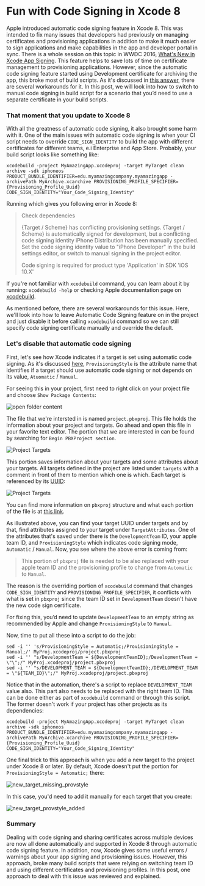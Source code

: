# Fun with Code Signing in Xcode 8

Apple introduced automatic code signing feature in Xcode 8. This was intended to fix many issues that developers had previously on managing certificates and provisioning applications in addition to make it much easier to sign applications and make capabilities in the app and developer portal in sync. There is a whole session on this topic in WWDC 2016, [What's New in Xcode App Signing](https://developer.apple.com/videos/play/wwdc2016/401/). This feature helps to save lots of time on certificate management to provisioning applications. However, since the automatic code signing feature started using Development certificate for archiving the app, this broke most of build scripts. As it's discussed in [this answer](https://stackoverflow.com/a/39598052/1450348), there are several workarounds for it. In this post, we will look into how to switch to manual code signing in build script for a scenario that you’d need to use a separate certificate in your build scripts.

### That moment that you update to Xcode 8
With all the greatness of automatic code signing, it also brought some harm with it. One of the main issues with automatic code signing is when your CI script needs to override `CODE_SIGN_IDENTITY` to build the app with different certificates for different teams, e.i Enterprise and App Store. Probably, your build script looks like something like:

```
xcodebuild -project MyAmazingApp.xcodeproj -target MyTarget clean archive -sdk iphoneos PRODUCT_BUNDLE_IDENTIFIER=edu.myamazingcompany.myamazingapp -archivePath MyArchive.xcarchive PROVISIONING_PROFILE_SPECIFIER={Provisioning_Profile_Uuid} CODE_SIGN_IDENTITY="Your_Code_Signing_Identity"
```

Running which gives you following error in Xcode 8:

> Check dependencies
> 
> {Target / Scheme} has conflicting provisioning settings. {Target / Scheme} is automatically signed for development, but a conflicting code signing identity iPhone Distribution has been manually specified. Set the code signing identity value to "iPhone Developer" in the build settings editor, or switch to manual signing in the project editor.
> 
> Code signing is required for product type 'Application' in SDK 'iOS 10.X'

If you're not familiar with `xcodebuild` command, you can learn about it by running: `xcodebuild -help` or checking Apple documentation page on [xcodebuild](https://developer.apple.com/legacy/library/documentation/Darwin/Reference/ManPages/man1/xcodebuild.1.html).

As mentioned before, there are several workarounds for this issue. Here, we'll look into how to leave Automatic Code Signing feature on in the project and just disable it before calling `xcodebuild` command so we can still specify code signing certificate manually and override the default.

### Let's disable that automatic code signing
First, let's see how Xcode indicates if a target is set using automatic code signing. As it's discussed [here](https://stackoverflow.com/questions/37806538/code-signing-is-required-for-product-type-application-in-sdk-ios-10-0-stic), `ProvisioningStyle` is the attribute name that identifies if a target should use automatic code signing or not depends on its value, `Atuomatic` / `Manual`.

For seeing this in your project, first need to right click on your project file and choose `Show Package Contents`:

![open folder content](./assets/show_content_xcodeproj.png)

The file that we're intersted in is named `project.pbxproj`. This file holds the information about your project and targets. Go ahead and open this file in your favorite text editor. The portion that we are interested in can be found by searching for `Begin PBXProject section`. 

![Project Targets](./assets/pbxproj_target_settings2.png)

This portion saves  information about your targets and some attributes about your targets. All targets defined in the project are listed under `targets` with a comment in front of them to mention which one is which. Each target is referenced by its [UUID](https://en.wikipedia.org/wiki/Universally_unique_identifier):

![Project Targets](./assets/pbxproj_target_settings.png)

You can find more information on `pbxproj` structure and what each portion of the file is at [this link](http://danwright.info/blog/2010/10/xcode-pbxproject-files/).

As illustrated above, you can find your target UUID under targets and by that, find attributes assigned to your target under `TargetAttributes`. One of the attributes that's saved under there is the `DevelopmentTeam` ID, your apple team ID, and `ProvisioningStyle` which indicates code signing mode, `Automatic` / `Manual`. Now, you see where the above error is coming from:

> This portion of `pbxproj` file is needed to be also replaced with your apple team ID and the provisioning profile to change from `Automatic` to `Manual`.

The reason is the overriding portion of `xcodebuild` command that changes `CODE_SIGN_IDENTITY` and `PROVISIONING_PROFILE_SPECIFIER`, it conflicts with what is set in `pbxproj` since the team ID set in `DevelopmentTeam` doesn't have the new code sign certificate.

For fixing this, you’d need to update `DevelopmentTeam` to an empty string as recommended by Apple and change `ProvisioningStyle` to `Manual`.

Now, time to put all these into a script to do the job:

```
sed -i '' 's/ProvisioningStyle = Automatic;/ProvisioningStyle = Manual;/' MyProj.xcodeproj/project.pbxproj
sed -i '' "s/DevelopmentTeam = ${DevelopmentTeamID};/DevelopmentTeam = \"\";/" MyProj.xcodeproj/project.pbxproj
sed -i '' "s/DEVELOPMENT_TEAM = ${DevelopmentTeamID};/DEVELOPMENT_TEAM = \"${TEAM_ID}\";/" MyProj.xcodeproj/project.pbxproj
```

Notice that in the automation, there's a script to replace `DEVELOPMENT_TEAM` value also. This part also needs to be replaced with the right team ID. This can be done either as part of `xcodebuild` command or through this script. The former doesn't work if your project has other projects as its dependencies:

```
xcodebuild -project MyAmazingApp.xcodeproj -target MyTarget clean archive -sdk iphoneos PRODUCT_BUNDLE_IDENTIFIER=edu.myamazingcompany.myamazingapp -archivePath MyArchive.xcarchive PROVISIONING_PROFILE_SPECIFIER={Provisioning_Profile_Uuid} CODE_SIGN_IDENTITY="Your_Code_Signing_Identity"
```

One final trick to this approach is when you add a new target to the project under Xcode 8 or later. By default, Xcode doesn't put the portion for `ProvisioningStyle = Automatic;` there:

![new_target_missing_provstyle](./assets/new_target_missing_provstyle.png)

In this case, you'd need to add it manually for each target that you create:

![new_target_provstyle_added](./assets/new_target_provstyle_added.png)

### Summary
Dealing with code signing and sharing certificates across multiple devices are now all done automatically and supported in Xcode 8 through automatic code signing feature. In addition, now, Xcode gives some useful errors / warnings about your app signing and provisioning issues. However, this approach, broke many build scripts that were relying on switching team ID and using different certificates and provisioning profiles. In this post, one approach to deal with this issue was reviewed and explained.